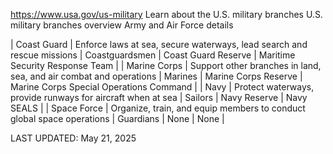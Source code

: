 

https://www.usa.gov/us-military
Learn about the U.S. military branches
U.S. military branches overview
Army and Air Force details

| Coast Guard | Enforce laws at sea, secure waterways, lead search and rescue missions | Coastguardsmen | Coast Guard Reserve | Maritime Security Response Team |
| Marine Corps | Support other branches in land, sea, and air combat and operations | Marines | Marine Corps Reserve | Marine Corps Special Operations Command |
| Navy | Protect waterways, provide runways for aircraft when at sea | Sailors | Navy Reserve | Navy SEALS |
| Space Force | Organize, train, and equip members to conduct global space operations | Guardians | None | None |

LAST UPDATED:
May 21, 2025
